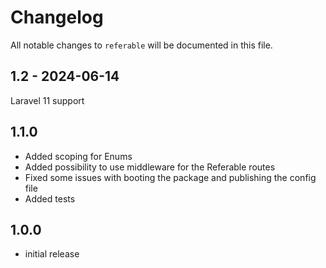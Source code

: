# Changelog

All notable changes to `referable` will be documented in this file.

## 1.2 - 2024-06-14

Laravel 11 support

## 1.1.0

- Added scoping for Enums
- Added possibility to use middleware for the Referable routes
- Fixed some issues with booting the package and publishing the config file
- Added tests

## 1.0.0

- initial release
